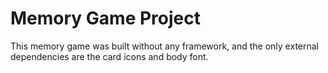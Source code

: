 # Memory Game Project

This memory game was built without any framework, and the only external dependencies are the card icons and body font.

